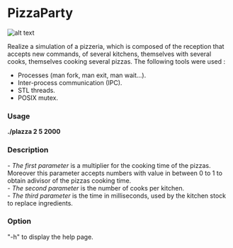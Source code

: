 # PizzaParty

![alt text](http://miam-images.m.i.pic.centerblog.net/f050dae0.png)

Realize a simulation of a pizzeria, which is composed of the reception that accepts new commands, of several kitchens, themselves with several cooks, themselves cooking several pizzas.
The following tools were used :
* Processes (man fork, man exit, man wait...).
* Inter-process communication (IPC).
* STL threads.
* POSIX mutex.


<h3>Usage</h3>
<strong>./plazza 2 5 2000</strong>

<h3>Description</h3>
- <em>The first parameter</em> is a multiplier for the cooking time of the pizzas. Moreover this parameter accepts numbers with value in between 0 to 1 to obtain adivisor of the pizzas cooking time.<br>
- <em>The second parameter</em> is the number of cooks per kitchen.<br>
- <em>The third parameter</em> is the time in milliseconds, used by the kitchen stock to replace ingredients.<br>

<h3>Option</h3>
"-h" to display the help page.<br>
